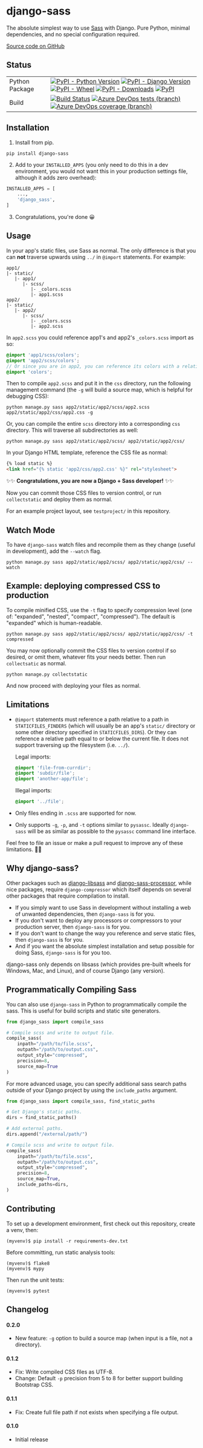 django-sass
===========

The absolute simplest way to use [Sass](https://sass-lang.com/) with Django.
Pure Python, minimal dependencies, and no special configuration required.

[Source code on GitHub](https://github.com/coderedcorp/django-sass)


Status
------

|                        |                      |
|------------------------|----------------------|
| Python Package         |[![PyPI - Python Version](https://img.shields.io/pypi/pyversions/django-sass)](https://pypi.org/project/django-sass/) [![PyPI - Django Version](https://img.shields.io/pypi/djversions/django-sass)](https://pypi.org/project/django-sass/) [![PyPI - Wheel](https://img.shields.io/pypi/wheel/django-sass)](https://pypi.org/project/django-sass/) [![PyPI - Downloads](https://img.shields.io/pypi/dm/django-sass)](https://pypi.org/project/django-sass/) [![PyPI](https://img.shields.io/pypi/v/django-sass)](https://pypi.org/project/django-sass/) |
| Build                  | [![Build Status](https://dev.azure.com/coderedcorp/coderedcms/_apis/build/status/django-sass?branchName=master)](https://dev.azure.com/coderedcorp/coderedcms/_build/latest?definitionId=10&branchName=master) [![Azure DevOps tests (branch)](https://img.shields.io/azure-devops/tests/coderedcorp/coderedcms/10/master)](https://dev.azure.com/coderedcorp/coderedcms/_build/latest?definitionId=10&branchName=master) [![Azure DevOps coverage (branch)](https://img.shields.io/azure-devops/coverage/coderedcorp/coderedcms/10/master)](https://dev.azure.com/coderedcorp/coderedcms/_build/latest?definitionId=10&branchName=master) |


Installation
------------

1. Install from pip.

```
pip install django-sass
```

2. Add to your `INSTALLED_APPS` (you only need to do this in a dev environment,
you would not want this in your production settings file, although it adds zero
overhead):

```python
INSTALLED_APPS = [
    ...,
    'django_sass',
]
```

3. Congratulations, you're done 😀


Usage
-----

In your app's static files, use Sass as normal. The only difference is that
you can **not** traverse upwards using `../` in `@import` statements. For example:

```
app1/
|- static/
   |- app1/
      |- scss/
         |- _colors.scss
         |- app1.scss
app2/
|- static/
   |- app2/
      |- scss/
         |- _colors.scss
         |- app2.scss
```

In `app2.scss` you could reference app1's and app2's `_colors.scss` import as so:

```scss
@import 'app1/scss/colors';
@import 'app2/scss/colors';
// Or since you are in app2, you can reference its colors with a relative path.
@import 'colors';
```

Then to compile `app2.scss` and put it in the `css` directory,
run the following management command (the `-g` will build a source map, which
is helpful for debugging CSS):

```
python manage.py sass app2/static/app2/scss/app2.scss app2/static/app2/css/app2.css -g
```

Or, you can compile the entire `scss` directory into
a corresponding `css` directory. This will traverse all subdirectories as well:

```
python manage.py sass app2/static/app2/scss/ app2/static/app2/css/
```

In your Django HTML template, reference the CSS file as normal:

```html
{% load static %}
<link href="{% static 'app2/css/app2.css' %}" rel="stylesheet">
```

✨✨ **Congratulations, you are now a Django + Sass developer!** ✨✨

Now you can commit those CSS files to version control, or run `collectstatic` and deploy them as normal.

For an example project layout, see `testproject/` in this repository.


Watch Mode
----------

To have `django-sass` watch files and recompile them as they change (useful in development),
add the ``--watch`` flag.

```
python manage.py sass app2/static/app2/scss/ app2/static/app2/css/ --watch
```


Example: deploying compressed CSS to production
-----------------------------------------------

To compile minified CSS, use the `-t` flag to specify compression level (one of:
"expanded", "nested", "compact", "compressed"). The default is "expanded" which
is human-readable.

```
python manage.py sass app2/static/app2/scss/ app2/static/app2/css/ -t compressed
```

You may now optionally commit the CSS files to version control if so desired,
or omit them, whatever fits your needs better. Then run `collectsatic` as normal.

```
python manage.py collectstatic
```

And now proceed with deploying your files as normal.


Limitations
-----------

* `@import` statements must reference a path relative to a path in `STATICFILES_FINDERS`
  (which will usually be an app's `static/` directory or some other directory specified
  in `STATICFILES_DIRS`). Or they can reference a relative path equal to or below the
  current file. It does not support traversing up the filesystem (i.e. `../`).

  Legal imports:
  ```scss
  @import 'file-from-currdir';
  @import 'subdir/file';
  @import 'another-app/file';
  ```
  Illegal imports:
  ```scss
  @import '../file';
  ```

* Only files ending in `.scss` are supported for now.

* Only supports `-g`, `-p`, and `-t` options similar to `pysassc`. Ideally `django-sass` will
  be as similar as possible to the `pysassc` command line interface.

Feel free to file an issue or make a pull request to improve any of these limitations. 🐱‍💻


Why django-sass?
----------------

Other packages such as [django-libsass](https://github.com/torchbox/django-libsass)
and [django-sass-processor](https://github.com/jrief/django-sass-processor),
while nice packages, require `django-compressor` which itself depends on several
other packages that require compilation to install.

* If you simply want to use Sass in development without installing a web of unwanted
  dependencies, then `django-sass` is for you.
* If you don't want to deploy any processors or compressors to your production server,
  then `django-sass` is for you.
* If you don't want to change the way you reference and serve static files,
  then `django-sass` is for you.
* And if you want the absolute simplest installation and setup possible for doing Sass,
  `django-sass` is for you too.

django-sass only depends on libsass (which provides pre-built wheels for Windows, Mac,
and Linux), and of course Django (any version).


Programmatically Compiling Sass
-------------------------------

You can also use `django-sass` in Python to programmatically compile the sass.
This is useful for build scripts and static site generators.

```python
from django_sass import compile_sass

# Compile scss and write to output file.
compile_sass(
    inpath="/path/to/file.scss",
    outpath="/path/to/output.css",
    output_style="compressed",
    precision=8,
    source_map=True
)
```

For more advanced usage, you can specify additional sass search paths outside
of your Django project by using the `include_paths` argument.

```python
from django_sass import compile_sass, find_static_paths

# Get Django's static paths.
dirs = find_static_paths()

# Add external paths.
dirs.append("/external/path/")

# Compile scss and write to output file.
compile_sass(
    inpath="/path/to/file.scss",
    outpath="/path/to/output.css",
    output_style="compressed",
    precision=8,
    source_map=True,
    include_paths=dirs,
)
```

Contributing
------------

To set up a development environment, first check out this repository, create a
venv, then:

```
(myvenv)$ pip install -r requirements-dev.txt
```

Before committing, run static analysis tools:

```
(myvenv)$ flake8
(myvenv)$ mypy
```

Then run the unit tests:

```
(myvenv)$ pytest
```


Changelog
---------

#### 0.2.0
* New feature: `-g` option to build a source map (when input is a file, not a directory).

#### 0.1.2
* Fix: Write compiled CSS files as UTF-8.
* Change: Default `-p` precision from 5 to 8 for better support building Bootstrap CSS.

#### 0.1.1
* Fix: Create full file path if not exists when specifying a file output.

#### 0.1.0
* Initial release
